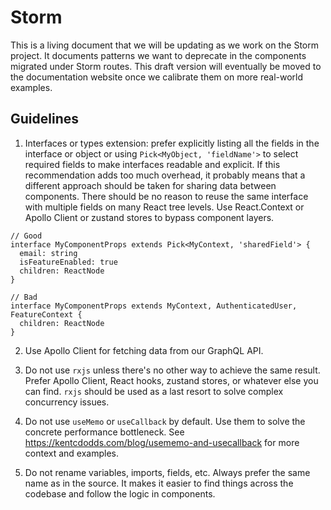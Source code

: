 # Storm

This is a living document that we will be updating as we work on the Storm project. It documents patterns we want to deprecate in the components migrated under Storm routes. This draft version will eventually be moved to the documentation website once we calibrate them on more real-world examples.

## Guidelines

1. Interfaces or types extension: prefer explicitly listing all the fields in the interface or object or using `Pick<MyObject, 'fieldName'>` to select required fields to make interfaces readable and explicit. If this recommendation adds too much overhead, it probably means that a different approach should be taken for sharing data between components. There should be no reason to reuse the same interface with multiple fields on many React tree levels. Use React.Context or Apollo Client or zustand stores to bypass component layers.

```tsx
// Good
interface MyComponentProps extends Pick<MyContext, 'sharedField'> {
  email: string
  isFeatureEnabled: true
  children: ReactNode
}

// Bad
interface MyComponentProps extends MyContext, AuthenticatedUser, FeatureContext {
  children: ReactNode
}
```

2. Use Apollo Client for fetching data from our GraphQL API.

3. Do not use `rxjs` unless there's no other way to achieve the same result. Prefer Apollo Client, React hooks, zustand stores, or whatever else you can find. `rxjs` should be used as a last resort to solve complex concurrency issues.

4. Do not use `useMemo` or `useCallback` by default. Use them to solve the concrete performance bottleneck. See https://kentcdodds.com/blog/usememo-and-usecallback for more context and examples.

5. Do not rename variables, imports, fields, etc. Always prefer the same name as in the source. It makes it easier to find things across the codebase and follow the logic in components.
